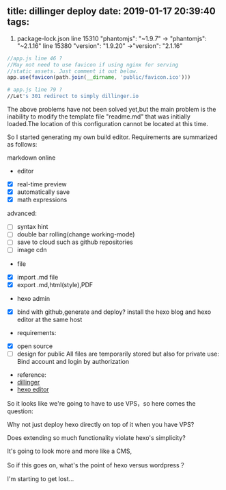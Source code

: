 title: dillinger deploy
date: 2019-01-17 20:39:40
tags:
---
1. package-lock.json line 15310 
        "phantomjs": "~1.9.7" ->         "phantomjs": "~2.1.16"
        line 15380
        "version": "1.9.20" ->"version": "2.1.16"

<!-- more -->

```js
//app.js line 46 ?
//May not need to use favicon if using nginx for serving
//static assets. Just comment it out below.
app.use(favicon(path.join(__dirname, 'public/favicon.ico')))
```

```sh
# app.js line 79 ?
//Let's 301 redirect to simply dillinger.io
```
The above problems have not been solved yet,but the main problem is the inability to modify the template file "readme.md" that was initially loaded.The location of this configuration cannot be located at this time.

So I started generating my own build editor.
Requirements are summarized as follows:

markdown online
- editor
 - [x] real-time preview
 - [x] automatically save
 - [x] math expressions
 
 advanced:
 - [ ] syntax hint
 - [ ] double bar rolling(change working-mode)
 - [ ] save to cloud such as github repositories
 - [ ] image cdn
- file
 - [x] import .md file
 - [x] export .md,html(style),PDF
- hexo admin
 - [x] bind with github,generate and deploy?
   install the hexo blog and hexo editor at the same host
   
- requirements:
 - [x] open source
 - [ ] design for public 
   All files are temporarily stored
   but also for private use:
   Bind account and login by authorization
- reference:
 - [dillinger](https://github.com/joemccann/dillinger)
 - [hexo editor](https://github.com/tajpure/hexo-editor)
 
 
 So it looks like we're going to have to use VPS，so here comes the question:
 
 Why not just deploy hexo directly on top of it when you have VPS?
 
 Does extending so much functionality violate hexo's simplicity?
 
 It's going to look more and more like a CMS,
 
 So if this goes on, what's the point of hexo versus wordpress？
 
 I'm starting to get lost...

 
